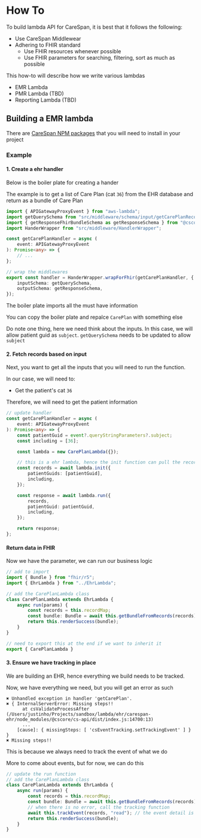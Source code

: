 # How To

To build lambda API for CareSpan, it is best that it follows the following:

* Use CareSpan Middlewear
* Adhering to FHIR standard
  * Use FHIR resources whenever possible
  * Use FHIR parameters for searching, filtering, sort as much as possible

This how-to will describe how we write various lambdas

* EMR Lambda
* PMR Lambda (TBD)
* Reporting Lambda (TBD)

## Building a EMR lambda

There are [CareSpan NPM packages](https://carespan-health.github.io/ts-npm/docs/intro) that you will need to install in your project

### Example

#### 1. Create a ehr handler

Below is the boiler plate for creating a hander

The example is to get a list of Care Plan (cat `36`) from the EHR database and return as a bundle of Care Plan

```typescript
import { APIGatewayProxyEvent } from "aws-lambda";
import getQuerySchema from "src/middleware/schema/input/getCarePlanRecordSchema";
import { getResponseFhirBundleSchema as getResponseSchema } from "@cscore/cs-api"
import HanderWrapper from "src/middleware/HandlerWrapper";

const getCarePlanHandler = async (
    event: APIGatewayProxyEvent
): Promise<any> => {
    // ...
};

// wrap the middlewares
export const handler = HanderWrapper.wrapForFhir(getCarePlanHandler, {
    inputSchema: getQuerySchema,
    outputSchema: getResponseSchema,
});
```

The boiler plate imports all the must have information

You can copy the boiler plate and repalce `CarePlan` with something else

Do note one thing, here we need think about the inputs. In this case, we will allow patient guid as `subject`. `getQuerySchema` needs to be updated to allow `subject`

#### 2. Fetch records based on input

Next, you want to get all the inputs that you will need to run the function.

In our case, we will need to:

* Get the patient's cat `36`

Therefore, we will need to get the patient information

```typescript
// update handler
const getCarePlanHandler = async (
    event: APIGatewayProxyEvent
): Promise<any> => {
    const patientGuid = event?.queryStringParameters?.subject;
    const including = [36];

    const lambda = new CarePlanLambda({});

    // this is a ehr lambda, hence the init function can pull the records for us
    const records = await lambda.init({
        patientGuids: [patientGuid],
        including,
    });

    const response = await lambda.run({
        records,
        patientGuid: patientGuid,
        including,
    });

    return response;
};

```

#### Return data in FHIR

Now we have the parameter, we can run our business logic

```typescript
// add to import
import { Bundle } from "fhir/r5";
import { EhrLambda } from "../EhrLambda";

// add the CarePlanLambda class
class CarePlanLambda extends EhrLambda {
    async run(params) {
        const records = this.recordMap;
        const bundle: Bundle = await this.getBundleFromRecords(records);
        return this.renderSuccess(bundle);
    }
}

// need to export this at the end if we want to inherit it
export { CarePlanLambda }
```

#### 3. Ensure we have tracking in place

We are building an EHR, hence everything we build needs to be tracked.

Now, we have everything we need, but you will get an error as such

```shell
✖ Unhandled exception in handler 'getCarePlan'.
✖ { InternalServerError: Missing steps!!
      at csValidateProcessAfter (/Users/justinho/Projects/sandbox/lambda/ehr/carespan-ehr/node_modules/@cscore/cs-api/dist/index.js:14700:13)
      ...
    [cause]: { missingSteps: [ 'csEventTracking.setTrackingEvent' ] } }
✖ Missing steps!!

```

This is because we always need to track the event of what we do

More to come about events, but for now, we can do this

```typescript
// update the run function
// add the CarePlanLambda class
class CarePlanLambda extends EhrLambda {
    async run(params) {
        const records = this.recordMap;
        const bundle: Bundle = await this.getBundleFromRecords(records);
        // when there is no error, call the tracking function
        await this.trackEvent(records, "read"); // the event detail is defined by the vo - in this case: src/vo/records/CarePlanRecord.ts
        return this.renderSuccess(bundle);
    }
}

```
